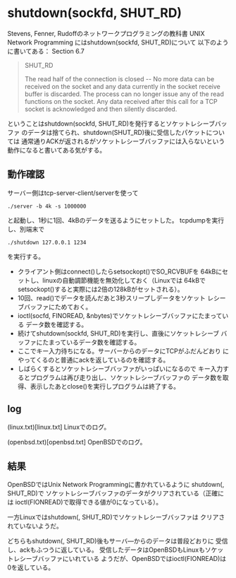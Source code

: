 # shutdown(sockfd, SHUT_RD)

Stevens, Fenner, Rudoffのネットワークプログラミングの教科書
UNIX Network Programming にはshutdown(sockfd, SHUT_RD)について
以下のように書いてある： Section 6.7

> SHUT_RD
>
> The read half of the connection is closed -- No more data can
> be received on the socket and any data currently in the socket
> receive buffer is discarded.  The process can no longer issue
> any of the read functions on the socket.  Any data received
> after this call for a TCP socket is acknowledged and then silently
> discarded.

ということはshutdown(sockfd, SHUT_RD)を発行するとソケットレシーブバッファ
のデータは捨てられ、shutdown(SHUT_RD)後に受信したパケットについては
通常通りACKが返されるがソケットレシーブバッファには入らないという
動作になると書いてある気がする。

## 動作確認

サーバー側はtcp-server-client/serverを使って

```
./server -b 4k -s 1000000
```

と起動し、1秒に1回、4kBのデータを送るようにセットした。
tcpdumpを実行し、別端末で

```
./shutdown 127.0.0.1 1234
```

を実行する。

- クライアント側はconnect()したらsetsockopt()でSO_RCVBUFを
64kBにセットし、linuxの自動調節機能を無効化しておく（Linuxでは
64kBでsetsockopt()すると実際には2倍の128kBがセットされる）。
- 10回、read()でデータを読んだあと3秒スリープしデータをソケット
レシーブバッファにためておく。
- ioctl(socfd, FINOREAD, &nbytes)でソケットレシーブバッファにたまっている
データ数を確認する。
- 続けてshutdown(sockfd, SHUT_RD)を実行し、直後にソケットレシーブ
バッファにたまっているデータ数を確認する。
- ここでキー入力待ちになる。サーバーからのデータにTCPがふだんどおり
にやってくるのと普通にackを返しているのを確認する。
- しばらくするとソケットレシーブバッファがいっぱいになるので
キー入力するとプログラムは再び走り出し、ソケットレシーブバッファの
データ数を取得、表示したあとclose()を実行しプログラムは終了する。

## log

(linux.txt)[linux.txt] Linuxでのログ。

(openbsd.txt)[openbsd.txt] OpenBSDでのログ。

## 結果

OpenBSDではUnix Network Programmingに書かれているように
shutdown(, SHUT_RD)で
ソケットレシーブバッファのデータがクリアされている（正確には
ioctl(FIONREAD)で取得できる値が0になっている）。

一方Linuxではshutdown(, SHUT_RD)でソケットレシーブバッファは
クリアされていないようだ。

どちらもshutdown(, SHUT_RD)後もサーバ―からのデータは普段どおりに
受信し、ackもふつうに返している。
受信したデータはOpenBSDもLinuxもソケットレシーブバッファにいれている
ようだが、OpenBSDではioctl(FIONREAD)は0を返している。

